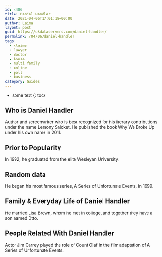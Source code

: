 ```yaml
---
id: 4486
title: Daniel Handler
date: 2021-04-06T17:01:18+00:00
author: Laima
layout: post
guid: https://ukdataservers.com/daniel-handler/
permalink: /04/06/daniel-handler
tags:
  - claims
  - lawyer
  - doctor
  - house
  - multi family
  - online
  - poll
  - business
category: Guides
---
```


* some text
{: toc}


## Who is Daniel Handler
                  
                  
                  
Author and screenwriter who is best recognized for his literary contributions under the name Lemony Snicket. He published the book Why We Broke Up under his own name in 2011.
                  
              
            
              
            
                
                
                
## Prior to Popularity
                  
                  
                  
In 1992, he graduated from the elite Wesleyan University.
                  
              
            
              
            
                
                
                
## Random data
                  
                  
                  
He began his most famous series, A Series of Unfortunate Events, in 1999.
                  
              
            
              
            
                
                
                
## Family & Everyday Life of Daniel Handler
                  
                  
                  
He married Lisa Brown, whom he met in college, and together they have a son named Otto.
                  
              
            
              
            
                
                
                
## People Related With Daniel Handler
                  
                  
                  
Actor Jim Carrey played the role of Count Olaf in the film adaptation of A Series of Unfortunate Events.
                  
              
            
              
            
                
              
            
              
              
            
            
              
            
          
          
          